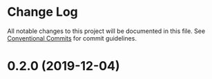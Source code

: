 # Change Log

All notable changes to this project will be documented in this file. See [Conventional Commits](https://conventionalcommits.org) for commit guidelines.

# 0.2.0 (2019-12-04)
